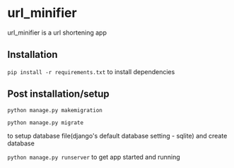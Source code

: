 # url_minifier
url_minifier is a url shortening app

## Installation
`pip install -r requirements.txt` to install dependencies

## Post installation/setup
`python manage.py makemigration`

`python manage.py migrate`


to setup database file(django's default database setting - sqlite) and create database

`python manage.py runserver` to get app started and running
